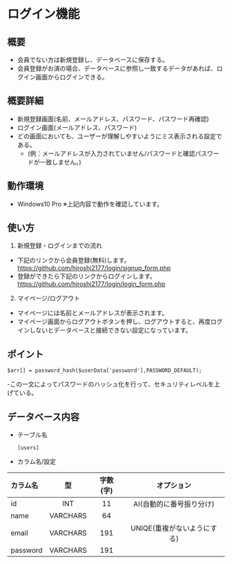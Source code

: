 # ログイン機能


## 概要
- 会員でない方は新規登録し、データベースに保存する。
- 会員登録がお済の場合、データベースに参照し一致するデータがあれば、ログイン画面からログインできる。

## 概要詳細
- 新規登録画面(名前、メールアドレス、パスワード、パスワード再確認)
- ログイン画面(メールアドレス、パスワード)
- どの画面においても、ユーザーが理解しやすいようにミス表示される設定である。
  - (例：メールアドレスが入力されていません/パスワードと確認パスワードが一致しません。)


## 動作環境
- Windows10 Pro   ※上記内容で動作を確認しています。

## 使い方
1. 新規登録・ログインまでの流れ
- 下記のリンクから会員登録(無料)します。
　 https://github.com/hiroshi2177/login/signup_form.php
- 登録ができたら下記のリンクからログインします。
　 https://github.com/hiroshi2177/login/login_form.php
  
  
 2. マイページ/ログアウト
 - マイページには名前とメールアドレスが表示されます。
 - マイページ画面からログアウトボタンを押し、ログアウトすると、再度ログインしないとデータベースと接続できない設定になっています。


## ポイント

```php:UserLogic.php
$arr[] = password_hash($userData['password'],PASSWORD_DEFAULT);
```


-この一文によってパスワードのハッシュ化を行って、セキュリティレベルを上げている。


## データベース内容
 - テーブル名
 
       [users]
       
 - カラム名/設定
 
| カラム名 | 型 | 字数(字) | オプション |
| :---| :---:| :---:| :---: |
| id | INT | 11 | AI(自動的に番号振り分け) |
| name | VARCHARS | 64 |  |
| email | VARCHARS| 191 | UNIQE(重複がないようにする)|
| password| VARCHARS | 191 | |

 
      

